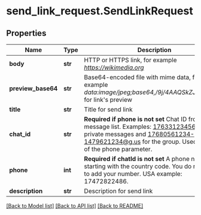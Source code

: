 # send_link_request.SendLinkRequest

## Properties
Name | Type | Description | Notes
------------ | ------------- | ------------- | -------------
**body** | **str** | HTTP or HTTPS link, for example *https://wikimedia.org* | 
**preview_base64** | **str** | Base64-encoded file with mime data, for example *data:image/jpeg;base64,/9j/4AAQSkZJRgABAQ...* for link&#39;s preview | 
**title** | **str** | Title for send link | 
**chat_id** | **str** | **Required if phone is not set**  Chat ID from the message list. Examples: 17633123456@c.us for private messages and 17680561234-1479621234@g.us for the group. Used instead of the phone parameter. | [optional] 
**phone** | **int** | **Required if chatId is not set**  A phone number starting with the country code. You do not need to add your number.   USA example: 17472822486. | [optional] 
**description** | **str** | Description for send link | [optional] 

[[Back to Model list]](../README.md#documentation-for-models) [[Back to API list]](../README.md#documentation-for-api-endpoints) [[Back to README]](../README.md)


